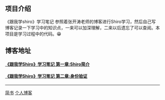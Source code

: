 ## 项目介绍
《跟我学shiro》学习笔记
参照着张开涛老师的博客进行Shiro学习，然后自己写博客记录一下学习中的知识点，一来可以加深理解，二来以后遗忘了可以查阅。本项目是学习过程中的代码。:grin:

## 博客地址
 #### [《跟我学Shiro》学习笔记 第一章:Shiro简介](https://www.jianshu.com/p/26454a1d9b32)
 #### [《跟我学Shiro》学习笔记 第二章:身份验证](https://www.jianshu.com/p/13c1ca88be8d)

----
 [简书](https://www.jianshu.com/u/1b475eed02f9)
 [个人博客](https://zhaojun0193.github.io)
